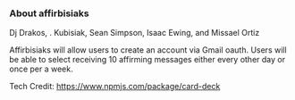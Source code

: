 ### About affirbisiaks

Dj Drakos, . Kubisiak, Sean Simpson, Isaac Ewing, and Missael Ortiz

Affirbisiaks will allow users to create an account via Gmail oauth. Users will be able to select receiving 10 affirming messages either every other day or once per a week.

Tech Credit: https://www.npmjs.com/package/card-deck
